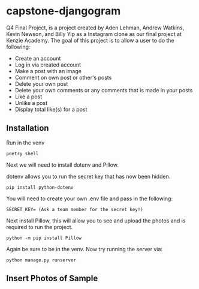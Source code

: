 # capstone-djangogram

Q4 Final Project, is a project created by Aden Lehman, Andrew Watkins, Kevin Newson, and Billy Yip as a Instagram clone as our final project at Kenzie Academy. The goal of this project is to allow a user to do the following:

- Create an account
- Log in via created account
- Make a post with an image
- Comment on own post or other's posts
- Delete your own post
- Delete your own comments or any comments that is made in your posts
- Like a post
- Unlike a post
- Display total like(s) for a post

## Installation

Run in the venv

```
poetry shell
```

Next we will need to install dotenv and Pillow.

dotenv allows you to run the secret key that has now been hidden.

```
pip install python-dotenv
```

You will need to create your own .env file and pass in the following:

```
SECRET_KEY= (Ask a team member for the secret key!)
```

Next install Pillow, this will allow you to see and upload the photos and is required to run the project.

```
python -m pip install Pillow
```

Again be sure to be in the venv.
Now try running the server via:

```
python manage.py runserver
```

## Insert Photos of Sample
